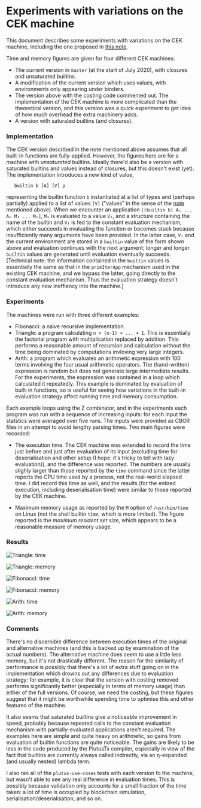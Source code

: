 # Experiments with variations on the CEK machine

This document describes some experiments with variations on the CEK
machine, including the one proposed in [this note](./CEK.md).

Time and memory figures are given for four different CEK machines:

* The current version in `master` (at the start of July 2020), with closures and unsaturated builtins.
* A modification of the current version which uses values,
  with environments only appearing under binders.
* The version above with the costing code commented out.  The implementation
  of the CEK machine is more complicated than the theoretical version, and
  this version was a quick experiment to get  idea of how much overhead the
  extra machinery adds.
* A version with saturated builtins (and closures).

### Implementation

The CEK version described in the note mentioned above assumes that all
built-in functions are fully-applied.  However, the figures here are
for a machine with _unsaturated_ builtins.  Ideally there'd also be a
version with saturated builtins and values instead of closures, but
this doesn't exist (yet).  The implementation introduces a new kind of value,

```
   builtin b [A] [V] ρ
```

representing the builtin function `b` instantiated at a list of types
and (perhaps partially) applied to a list of values `[V]` ("values" in
the sense of the [note](./CEK.md) mentioned above).  When we encounter
an application `[(builtin b) A₁ ... Aₖ M₁ ... Mₙ]`, `M₁` is evaluated
to a value `V₁`, and a structure containing the name of the builtin
and `V₁` is fed to the constant evaluation mechanism, which either
succeeds in evaluating the function or becomes stuck because
insufficiently many arguments have been provided.  In the latter case,
`V₁` and the current environment are stored in a `builtin` value of
the form shown above and evaluation continues with the next argument;
longer and longer `builtin` values are generated until evaluation
eventually succeeds.  [Technical note: the information contained in
the `builtin` values is essentially the same as that in the
`primIterApp` mechanism used in the existing CEK machine, and we
bypass the latter, going directly to the constant evaluation mechanism.
Thus the evaluation strategy doesn't introduce any new ineffiency into
the machine.]



### Experiments

The machines were run with three different examples:
* Fibonacci: a naive recursive implementation.
* Triangle: a program calculating `n + (n-1) + ... + 1`. This is
  essentially the factorial program with multiplication replaced
  by addition.  This performs a reasonable amount of recursion and calculation
  without the time being dominated by computations invloving very large integers.
* Arith: a program which evaluates an arithmetic expression with 100 terms involving
  the four usual arithmetic operators.  The (hand-written) expression is random but does
  not generate large intermediate results.  For the experiments, the expression was
  contained in a loop which calculated it repeatedly.  This example is dominated by
  evaluation of built-in functions, so is useful for seeing how variations in
  the built-in evaluation strategy affect running time and memory consumption.

Each example loops using the Z combinator, and in the experiments
each program was run with a sequence of increasing inputs: for each
input the statstics were averaged over five runs.  The inputs were
provided as CBOR files in an attempt to avoid lengthy parsing
times. Two main figures were recorded:

* The execution time.  The CEK machine was extended to record the time
just before and just after evaluation of its input (excluding time for
deserialisation and other setup (I hope: it's tricky to tell with lazy
evaluation)), and the difference was reported.  The numbers are
usually slighly larger than those reported by the `time` command since
the latter reports the CPU time used by a process, not the real-world
elapsed time.  I did record this time as well, and the results (for
the entired execution, including deserialisation time) were similar to those
reported by the CEK machine.

* Maximum memory usage as reported by the `M` option of
`/usr/bin/time` on Linux (not the shell builtin `time`, which is more
limited). The figure reported is the _maximum resident set size_, which
appears to be a reasonable measure of memory usage. 


### Results

![Triangle: time](figures/tri-times.png)

![Triangle: memory](figures/tri-mem.png)

![Fibonacci: time](figures/fib-times.png)

![Fibonacci: memory](figures/fib-mem.png)

![Arith: time](figures/arith-times.png)

![Arith: memory](figures/arith-mem.png)


### Comments

There's no discernible difference between execution times of the
original and alternative machines (and this is backed up by
examination of the actual numbers).  The alternative machine does seem
to use a little less memory, but it's not drastically different.  The
reason for the similarity of performance is possibly that there's a
lot of extra stuff going on in the implementation which drowns out any
differences due to evaluation strategy: for example, it is clear that
the version with costing removed performs significantly better
(especially in terms of memory usage) than either of the full
versions.  Of course, we need the costing, but these figures suggest
that it might be worthwhile spending time to optimise this and other
features of the machine.

It also seems that saturated builtins give a noticeable improvement in
speed, probably because repeated calls to the constant evaluation
mechanism with partially-evaluated applications aren't required.  The
examples here are simple and quite heavy on arithmetic, so gains from
evaluation of builtin functions are quite noticeable.  The gains are
likely to be less in the code produced by the PlutusTx compiler,
especially in view of the fact that builtins are currently always called
indirectly, via an η-expanded (and usually nested) lambda term.  


I also ran all of the `plutus-use-cases` tests with each version fo
the machine, but wasn't able to see any real difference in evaluation
times.  This is possibly because validation only accounts for a small
fraction of the time taken: a lot of time is occupied by blockchain
simulation, serialisation/deserialisation, and so on.

